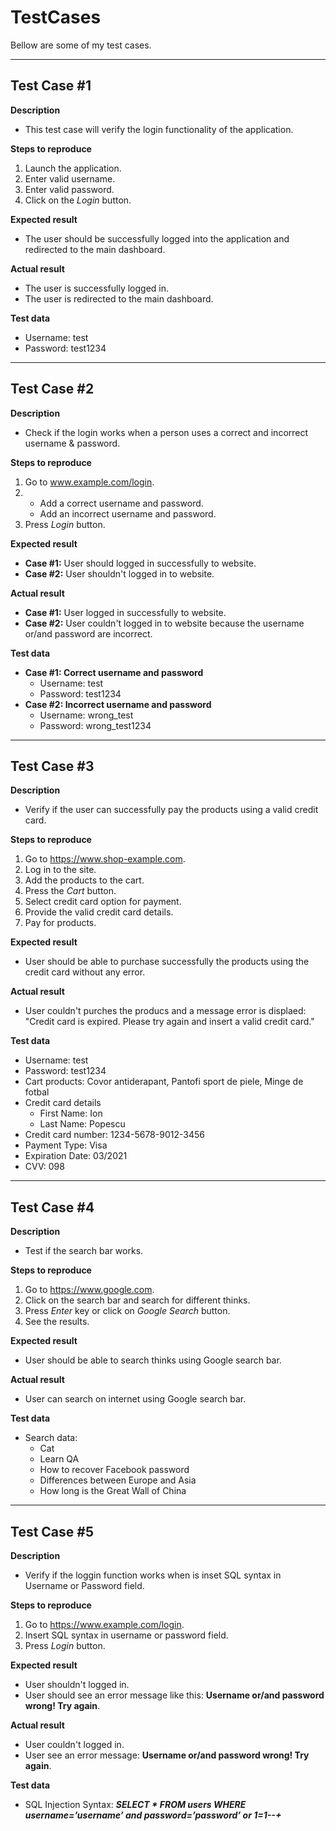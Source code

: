 # TestCases

Bellow are some of my test cases.

---

## Test Case #1

**Description**
* This test case will verify the login functionality of the application.

**Steps to reproduce**
1. Launch the application.
2. Enter valid username.
3. Enter valid password.
4. Click on the _Login_ button.

**Expected result**
* The user should be successfully logged into the application and redirected to the main dashboard.

**Actual result**
* The user is successfully logged in.
* The user is redirected to the main dashboard.

**Test data**
* Username: test
* Password: test1234

---

## Test Case #2

**Description**
* Check if the login works when a person uses a correct and incorrect username & password.

**Steps to reproduce**
1. Go to www.example.com/login.
2. * Add a correct username and password.
   * Add an incorrect username and password. 
3. Press _Login_ button.

**Expected result**
* **Case #1:** User should logged in successfully to website.
* **Case #2:** User shouldn't logged in to website.

**Actual result**
* **Case #1:** User logged in successfully to website.
* **Case #2:** User couldn't logged in to website because the username or/and password are incorrect.

**Test data**
* **Case #1: Correct username and password**
  - Username: test
  - Password: test1234
* **Case #2: Incorrect username and password**
  - Username: wrong_test
  - Password: wrong_test1234

---

## Test Case #3

**Description**
* Verify if the user can successfully pay the products using a valid credit card.

**Steps to reproduce**
1. Go to https://www.shop-example.com.
2. Log in to the site.
3. Add the products to the cart.
4. Press the _Cart_ button.
5. Select credit card option for payment.
6. Provide the valid credit card details.
7. Pay for products.

**Expected result**
* User should be able to purchase successfully the products using the credit card without any error.

**Actual result**
* User couldn't purches the producs and a message error is displaed: "Credit card is expired. Please try again and insert a valid credit card."

**Test data**
* Username: test
* Password: test1234
* Cart products: Covor antiderapant, Pantofi sport de piele, Minge de fotbal
* Credit card details
  - First Name: Ion
  - Last Name: Popescu
* Credit card number: 1234-5678-9012-3456
* Payment Type: Visa
* Expiration Date: 03/2021
* CVV: 098

---

## Test Case #4

**Description**
* Test if the search bar works.

**Steps to reproduce**
1. Go to https://www.google.com.
2. Click on the search bar and search for different thinks.
3. Press _Enter_ key or click on _Google Search_ button.
4. See the results.

**Expected result**
* User should be able to search thinks using Google search bar.

**Actual result**
* User can search on internet using Google search bar.

**Test data**
* Search data:
  - Cat
  - Learn QA
  - How to recover Facebook password
  - Differences between Europe and Asia
  - How long is the Great Wall of China

---

## Test Case #5

**Description**
* Verify if the loggin function works when is inset SQL syntax in Username or Password field.

**Steps to reproduce**
1. Go to https://www.example.com/login.
2. Insert SQL syntax in username or password field.
3. Press _Login_ button.

**Expected result**
* User shouldn't logged in.
* User should see an error message like this: **Username or/and password wrong! Try again**.

**Actual result**
* User couldn't logged in.
* User see an error message: **Username or/and password wrong! Try again**.

**Test data**
* SQL Injection Syntax: **_SELECT * FROM users WHERE username=’username’ and password=’password’ or 1=1--+_**
